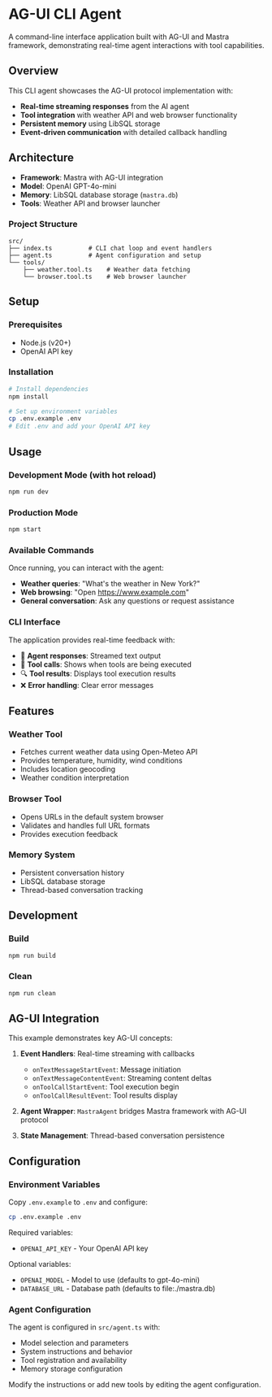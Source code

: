 # AG-UI CLI Agent

A command-line interface application built with AG-UI and Mastra framework, demonstrating real-time agent interactions with tool capabilities.

## Overview

This CLI agent showcases the AG-UI protocol implementation with:
- **Real-time streaming responses** from the AI agent
- **Tool integration** with weather API and web browser functionality
- **Persistent memory** using LibSQL storage
- **Event-driven communication** with detailed callback handling

## Architecture

- **Framework**: Mastra with AG-UI integration
- **Model**: OpenAI GPT-4o-mini
- **Memory**: LibSQL database storage (`mastra.db`)
- **Tools**: Weather API and browser launcher

### Project Structure

```
src/
├── index.ts          # CLI chat loop and event handlers
├── agent.ts          # Agent configuration and setup
└── tools/
    ├── weather.tool.ts    # Weather data fetching
    └── browser.tool.ts    # Web browser launcher
```

## Setup

### Prerequisites

- Node.js (v20+)
- OpenAI API key

### Installation

```bash
# Install dependencies
npm install

# Set up environment variables
cp .env.example .env
# Edit .env and add your OpenAI API key
```

## Usage

### Development Mode (with hot reload)

```bash
npm run dev
```

### Production Mode

```bash
npm start
```

### Available Commands

Once running, you can interact with the agent:

- **Weather queries**: "What's the weather in New York?"
- **Web browsing**: "Open https://www.example.com"
- **General conversation**: Ask any questions or request assistance

### CLI Interface

The application provides real-time feedback with:
- 🤖 **Agent responses**: Streamed text output
- 🔧 **Tool calls**: Shows when tools are being executed
- 🔍 **Tool results**: Displays tool execution results
- ❌ **Error handling**: Clear error messages

## Features

### Weather Tool
- Fetches current weather data using Open-Meteo API
- Provides temperature, humidity, wind conditions
- Includes location geocoding
- Weather condition interpretation

### Browser Tool
- Opens URLs in the default system browser
- Validates and handles full URL formats
- Provides execution feedback

### Memory System
- Persistent conversation history
- LibSQL database storage
- Thread-based conversation tracking

## Development

### Build

```bash
npm run build
```

### Clean

```bash
npm run clean
```

## AG-UI Integration

This example demonstrates key AG-UI concepts:

1. **Event Handlers**: Real-time streaming with callbacks
   - `onTextMessageStartEvent`: Message initiation
   - `onTextMessageContentEvent`: Streaming content deltas
   - `onToolCallStartEvent`: Tool execution begin
   - `onToolCallResultEvent`: Tool results display

2. **Agent Wrapper**: `MastraAgent` bridges Mastra framework with AG-UI protocol

3. **State Management**: Thread-based conversation persistence

## Configuration

### Environment Variables

Copy `.env.example` to `.env` and configure:

```bash
cp .env.example .env
```

Required variables:
- `OPENAI_API_KEY` - Your OpenAI API key

Optional variables:
- `OPENAI_MODEL` - Model to use (defaults to gpt-4o-mini)
- `DATABASE_URL` - Database path (defaults to file:./mastra.db)

### Agent Configuration

The agent is configured in `src/agent.ts` with:
- Model selection and parameters
- System instructions and behavior
- Tool registration and availability
- Memory storage configuration

Modify the instructions or add new tools by editing the agent configuration.